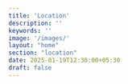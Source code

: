 ```yaml
---
title: 'Location'
description: ''
keywords: ''
image: '/images/'
layout: "home"
section: "location"
date: 2025-01-19T12:30:00+05:30
draft: false
---
```

